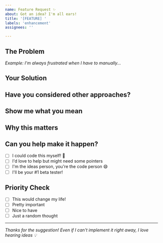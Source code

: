 ```yaml
---
name: Feature Request ✨
about: Got an idea? I'm all ears!
title: '[FEATURE] '
labels: 'enhancement'
assignees: ''

---
```


## The Problem
<!-- What made you think "there's gotta be a better way"? -->
*Example: I'm always frustrated when I have to manually...*

## Your Solution
<!-- How would you make Y2W even better? Dream big! -->

## Have you considered other approaches?
<!-- Any other ways to solve this? It's okay if you haven't! -->

## Show me what you mean
<!-- Mockups, screenshots, drawings on napkins - all welcome! -->

## Why this matters
<!-- Help me understand why this would be awesome -->

## Can you help make it happen?
<!-- No pressure, just curious! -->
- [ ] I could code this myself! 💪
- [ ] I'd love to help but might need some pointers
- [ ] I'm the ideas person, you're the code person 😄
- [ ] I'll be your #1 beta tester!

## Priority Check
<!-- How important is this to you? -->
- [ ] This would change my life!
- [ ] Pretty important
- [ ] Nice to have
- [ ] Just a random thought

---
_Thanks for the suggestion! Even if I can't implement it right away, I love hearing ideas 💡_